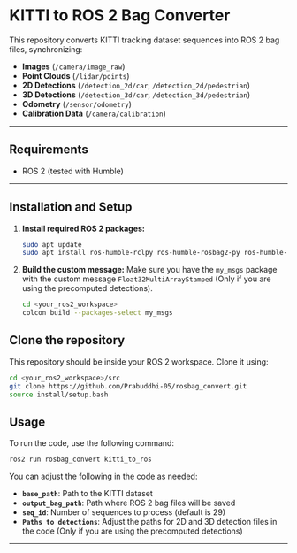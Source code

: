 # KITTI to ROS 2 Bag Converter

This repository converts KITTI tracking dataset sequences into ROS 2 bag files, synchronizing:
- **Images** (`/camera/image_raw`)
- **Point Clouds** (`/lidar/points`)
- **2D Detections** (`/detection_2d/car`, `/detection_2d/pedestrian`)
- **3D Detections** (`/detection_3d/car`, `/detection_3d/pedestrian`)
- **Odometry** (`/sensor/odometry`)
- **Calibration Data** (`/camera/calibration`)

---

## Requirements

- ROS 2 (tested with Humble)
---

## Installation and Setup

1. **Install required ROS 2 packages:**
    ```bash
    sudo apt update
    sudo apt install ros-humble-rclpy ros-humble-rosbag2-py ros-humble-cv-bridge python3-opencv python3-numpy
    ```

2. **Build the custom message:**
    Make sure you have the `my_msgs` package with the custom message `Float32MultiArrayStamped` (Only if you are using the precomputed detections).

    ```bash
    cd <your_ros2_workspace>
    colcon build --packages-select my_msgs
    ```

## Clone the repository

This repository should be inside your ROS 2 workspace. Clone it using:
```bash
cd <your_ros2_workspace>/src
git clone https://github.com/Prabuddhi-05/rosbag_convert.git
source install/setup.bash
```

## Usage

To run the code, use the following command:
```bash
ros2 run rosbag_convert kitti_to_ros
```

You can adjust the following in the code as needed:
- **`base_path`**: Path to the KITTI dataset
- **`output_bag_path`**: Path where ROS 2 bag files will be saved
- **`seq_id`**: Number of sequences to process (default is 29)
- **`Paths to detections`**: Adjust the paths for 2D and 3D detection files in the code (Only if you are using the precomputed detections)

---

